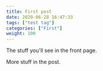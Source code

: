 ```yaml
---
title: First post
date: 2020-06-28 16:47:33
tags: ["test tag"]
categories: ["First"]
weight: 100
---
```


The stuff you'll see in the front page.

<!-- more -->

More stuff in the post.